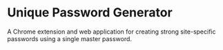 # Unique Password Generator

A Chrome extension and web application for creating strong site-specific passwords using a single master password.